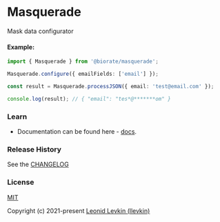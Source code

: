 # Masquerade

Mask data configurator

#### Example:

```ts
import { Masquerade } from '@biorate/masquerade';

Masquerade.configure({ emailFields: ['email'] });

const result = Masquerade.processJSON({ email: 'test@email.com' });

console.log(result); // { "email": "tes*@*******om" }
```

### Learn

- Documentation can be found here - [docs](https://biorate.github.io/core/modules/masquerade.html).

### Release History

See the [CHANGELOG](https://github.com/biorate/core/blob/master/packages/%40biorate/masquerade/CHANGELOG.md)

### License

[MIT](https://github.com/biorate/core/blob/master/packages/%40biorate/masquerade/LICENSE)

Copyright (c) 2021-present [Leonid Levkin (llevkin)](mailto:llevkin@yandex.ru)
